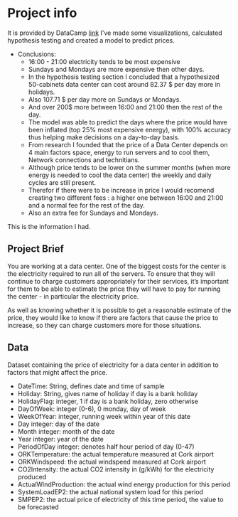 # Project info
It is provided by DataCamp [link](https://github.com/datacamp/careerhub-data/tree/master/Electricity%20Prices)
I've made some visualizations, calculated hypothesis testing and created a model to predict prices.
- Conclusions:
  - 16:00 - 21:00 electricity tends to be most expensive
  - Sundays and Mondays are more expensive then other days.
  - In the hypothesis testing section I concluded that a hypothesized 50-cabinets data center can cost around 82.37 $ per day more in holidays. 
  - Also 107.71 $ per day more on Sundays or Mondays.
  - And over 200$ more between 16:00 and 21:00 then the rest of the day.
  - The model was able to predict the days where the price would have been inflated (top 25% most expensive energy), with 100% accuracy thus helping make decisions on a day-to-day basis.
  - From research I founded that the price of a Data Center depends on 4 main factors space, energy to run servers and to cool them, Network connections and technitians.
  - Although price tends to be lower on the summer months (when more energy is needed to cool the data center) the weekly and daily cycles are still present. 
  - Therefor if there were to be increase in price I would recomend creating two different fees : a higher one between 16:00 and 21:00 and a normal fee for the rest of the day.  
  - Also an extra fee for Sundays and Mondays.


This is the information I had. 

## Project Brief

You are working at a data center. One of the biggest costs for the center is the electricity required to run all of the servers. To ensure that they will continue to charge customers appropriately for their services, it’s important for them to be able to estimate the price they will have to pay for running the center - in particular the electricity price. 

As well as knowing whether it is possible to get a reasonable estimate of the price, they would like to know if there are factors that cause the price to increase, so they can charge customers more for those situations.
## **Data**

Dataset containing the price of electricity for a data center in addition to factors that might affect the price.

- DateTime: String, defines date and time of sample
- Holiday: String, gives name of holiday if day is a bank holiday
- HolidayFlag: integer, 1 if day is a bank holiday, zero otherwise
- DayOfWeek: integer (0-6), 0 monday, day of week
- WeekOfYear: integer, running week within year of this date
- Day integer: day of the date
- Month integer: month of the date
- Year integer: year of the date
- PeriodOfDay integer: denotes half hour period of day (0-47)
- ORKTemperature: the actual temperature measured at Cork airport
- ORKWindspeed: the actual windspeed measured at Cork airport
- CO2Intensity: the actual CO2 intensity in (g/kWh) for the electricity produced
- ActualWindProduction: the actual wind energy production for this period
- SystemLoadEP2: the actual national system load for this period
- SMPEP2: the actual price of electricity of this time period, the value to be forecasted

